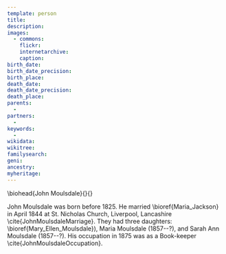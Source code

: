 ```yaml
---
template: person
title:
description:
images:
  - commons: 
    flickr: 
    internetarchive: 
    caption: 
birth_date: 
birth_date_precision: 
birth_place: 
death_date: 
death_date_precision: 
death_place: 
parents:
  - 
partners:
  - 
keywords:
  - 
wikidata: 
wikitree: 
familysearch: 
geni: 
ancestry: 
myheritage: 
---
```

\biohead{John Moulsdale}{}{}

John Moulsdale was born before 1825.  He married \bioref{Maria_Jackson} in April 1844 at St. Nicholas Church, Liverpool, Lancashire \cite{JohnMoulsdaleMarriage}.
They had three daughters: \bioref{Mary_Ellen_Moulsdale}), Maria Moulsdale (1857--?), and Sarah Ann Moulsdale (1857--?).
His occupation in 1875 was as a Book-keeper \cite{JohnMoulsdaleOccupation}.
